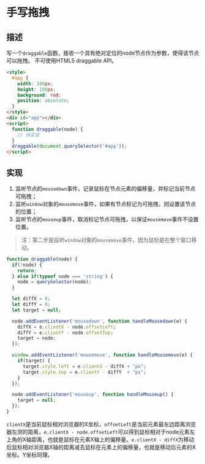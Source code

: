 # 手写拖拽 #

## 描述 ##

写一个`draggable`函数，接收一个具有绝对定位的node节点作为参数，使得该节点可以拖拽。
不可使用HTML5 draggable API。

```HTML
<style>
  #app {
    width: 100px;
    height: 100px;
    background: red;
    position: absolute;
  }
</style>
<div id="app"></div>
<script>
  function draggable(node) {
    // 待实现
  }
  draggable(document.querySelector('#app'));
</script>
```

## 实现 ##

1. 监听节点的`mousedown`事件，记录鼠标在节点元素的偏移量，并标记当前节点可拖拽；
2. 监听`window`对象的`mousemove`事件，如果有节点标记为可拖拽，则设置该节点的位置；
3. 监听节点的`mouseup`事件，取消标记节点可拖拽，以保证`mousemove`事件不设置位置。

> 注：第二步是监听`window`对象的`mousemove`事件，因为鼠标是在整个窗口移动。

```JavaScript
function draggable(node) {
  if(!node) {
    return;
  } else if(typeof node === 'string') {
    node = querySelector(node);
  }

  let diffX = 0;
  let diffY = 0;
  let target = null;

  node.addEventListener('mousedown', function handleMousedown(e) {
    diffX = e.clientX - node.offsetLeft;
    diffY = e.clientY - node.offsetTop;
    target = node;
  });

  window.addEventListener('mousemove', function handleMousemove(e) {
    if(target) {
      target.style.left = e.clientX - diffX + "px";
      target.style.top = e.clientY - diffY  + "px";
    }
  });

  node.addEventListener('mouseup', function handleMouseup() {
    target = null;
  });
} 
```

`clientX`是当前鼠标相对浏览器的X坐标，`offsetLeft`是当前元素最左边距离浏览器左测的距离，`e.clientX - node.offsetLeft`可以得到鼠标相对于node元素左上角的X轴距离，也就是鼠标在元素X轴上的偏移量。`e.clientX - diffX`为移动后鼠标相对浏览器X轴的距离减去鼠标在元素上的偏移量，也就是移动后元素的X坐标。Y坐标同理。
